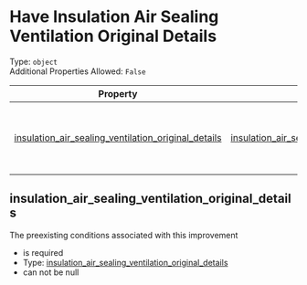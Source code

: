 
Have Insulation Air Sealing Ventilation Original Details
========================================================
  
Type: `object`  
Additional Properties Allowed: `False`  
  

|Property|Type|Required|Format|Title|
| :---: | :---: | :---: | :---: | :---: |
|[insulation_air_sealing_ventilation_original_details](#insulation_air_sealing_ventilation_original_details)|[insulation_air_sealing_ventilation_original_details](insulation_air_sealing_ventilation_original_details.md)|:white_check_mark:||Insulation Air Sealing Ventilation Original Details|

## insulation_air_sealing_ventilation_original_details
  
The preexisting conditions associated with this improvement  
  

- is required
- Type: [insulation_air_sealing_ventilation_original_details](insulation_air_sealing_ventilation_original_details.md)
- can not be null
